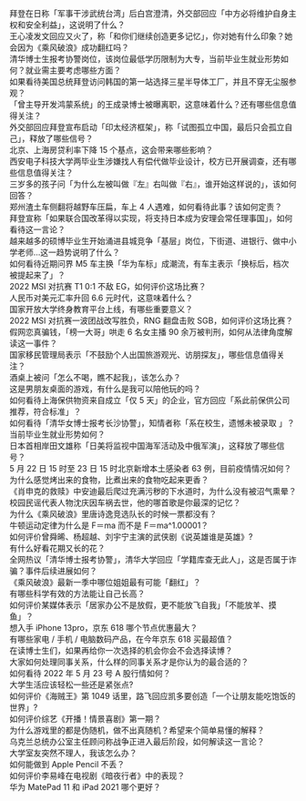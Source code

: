 拜登在日称「军事干涉武统台湾」后白宫澄清，外交部回应「中方必将维护自身主权和安全利益」，这说明了什么？  
王心凌发文回应又火了，称「和你们继续创造更多记忆」，你对她有什么印象？她会因为《乘风破浪》成功翻红吗？  
清华博士生报考协警岗位，该岗位最低学历限制为大专，当前毕业生就业形势如何？就业需主要考虑哪些方面？  
如果看待美国总统拜登访问韩国的第一站选择三星半导体工厂，并且不穿无尘服参观？  
「曾主导开发鸿蒙系统」的王成录博士被曝离职，这意味着什么？还有哪些信息值得关注？  
外交部回应拜登宣布启动「印太经济框架」，称「试图孤立中国，最后只会孤立自己」，释放了哪些信号？  
北京、上海房贷利率下降 15 个基点，这会带来哪些影响？  
西安电子科技大学两毕业生涉嫌找人有偿代做毕业设计，校方已开展调查，还有哪些信息值得关注？  
三岁多的孩子问「为什么左被叫做『左』右叫做『右』，谁开始这样说的」，该如何回答？  
郑州渣土车侧翻将越野车压扁，车上 4 人遇难，如何看待此事？该如何定责？  
拜登宣称「如果联合国改革得以实现，将支持日本成为安理会常任理事国」，如何看待这一言论？  
越来越多的硕博毕业生开始涌进县城竞争「基层」岗位，下街道、进银行、做中小学老师…这一趋势说明了什么？  
如何看待近期问界 M5 车主换「华为车标」成潮流，有车主表示「换标后，档次被提起来了」？  
2022 MSI 对抗赛 T1 0:1 不敌 EG，如何评价这场比赛？  
人民币对美元汇率升回 6.6 元时代，这意味着什么？  
国家开放大学终身教育平台上线，有哪些重要意义？  
2022 MSI 对抗赛一波团战改写胜负，RNG 翻盘击败 SGB，如何评价这场比赛？  
假网恋真骗钱，「榜一大哥」哄走 6 名女主播 90 余万被判刑，如何从法律角度解读这一事件？  
国家移民管理局表示「不鼓励个人出国旅游观光、访朋探友」，哪些信息值得关注？  
酒桌上被问「怎么不喝，瞧不起我」，该怎么办？  
这是男朋友桌面的游戏，有什么是我可以陪他玩的吗？  
如何看待上海保供物资来自成立「仅 5 天」的企业，官方回应「系此前保供公司推荐，符合标准」？  
如何看待「清华女博士报考长沙协警」，知情者称「系在校生，遗憾未被录取 」？当前毕业生就业形势如何？  
日本首相岸田文雄称「日美将监视中国海军活动及中俄军演」，这释放了哪些信号？  
5 月 22 日 15 时至 23 日 15 时北京新增本土感染者 63 例，目前疫情情况如何？  
为什么感觉烤出来的食物，比煮出来的食物吃起来更香？  
《肖申克的救赎》中安迪最后爬过充满污秽的下水道时，为什么没有被沼气熏晕？  
校园民谣代表人物沈庆因车祸去世，他的哪首歌是你最深的记忆？  
为什么《乘风破浪》里唐诗逸竞选队长的时候一票都没有？  
牛顿运动定律为什么是 F＝ma 而不是 F＝ma^1.00001？  
如何评价曾舜晞、杨超越、刘宇宁主演的武侠剧《说英雄谁是英雄》?  
有什么好看花期又长的花？  
全网热议「清华博士报考协警」，清华大学回应「学籍库查无此人」，这是否属于诈骗？事件后续进展如何？  
《乘风破浪》最新一季中哪位姐姐最有可能「翻红」？  
有哪些科学有效的方法能让自己长高？  
如何评价某媒体表示「居家办公不是放假，更不能放飞自我」「不能放羊、摸鱼」？  
想入手 iPhone 13pro，京东 618 哪个节点优惠最大？  
有哪些家电 / 手机 / 电脑数码产品，在今年京东 618 买最超值？  
在读博士生们，如果再给你一次选择的机会你会不会选择读博？  
大家如何处理同事关系，什么样的同事关系才是你认为的最合适的？  
如何看待 2022 年 5 月 23 号 A 股行情如何？  
大学生活应该轻松一些还是紧张点?  
如何评价《海贼王》第 1049 话里，路飞回应凯多要创造「一个让朋友能吃饱饭的世界」?  
如何评价综艺《开播！情景喜剧》第一期？  
为什么游戏里的都是伪随机，做不出真随机？希望来个简单易懂的解释？  
乌克兰总统办公室主任顾问称战争正进入最后阶段，如何解读这一言论？  
大学室友突然不理人，我该怎么办？  
如何能做到 Apple Pencil 不丢？  
如何评价李易峰在电视剧《暗夜行者》中的表现？  
华为 MatePad 11 和 iPad 2021 哪个更好？  
